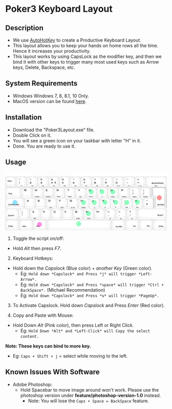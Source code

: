 # Poker3 Keyboard Layout

## Description  
- We use [AutoHotKey](https://autohotkey.com/) to create a Productive Keyboard Layout.   
- This layout allows you to keep your hands on home rows all the time. Hence it increases your productivity.   
- This layout works by using CapsLock as the modifier key, and then we bind it with other keys to trigger many most used keys such as Arrow keys, Delete, Backspace, etc.  

## System Requirements
- Windows Windows 7, 8, 8.1, 10 Only.
- MacOS version can be found [here](https://github.com/sengngykouch/KeyboardBind-Mac).

## Installation
- Download the "Poker3Layout.exe" file.
- Double Click on it.
- You will see a green icon on your taskbar with letter "H" in it.
- Done. You are ready to use it.

## Usage
![alt text](https://github.com/sengngykouch/keyboardBind/blob/master/vortex-poker3-62uk_zpskowcfdjx.jpg "Key binds")  

1. Toggle the script on/off:
  - Hold *Alt* then press *F7*.

2. Keyboard Hotkeys:  
  - Hold down the *Capslock* (Blue color) + *another Key* (Green color).  
    - Eg: `Hold down *Capslock* and Press *j* will trigger *Left-Arrow*.`
    - Eg: `Hold down *Capslock* and Press *space* will trigger *Ctrl + BackSpace*.` (Michael Recommendation)
    - Eg: `Hold down *Capslock* and Press *u* will trigger *PageUp*.`
    
3. To Activate Capslock. Hold down *Capslock* and Press *Enter* (Red color). 

4. Copy and Paste with Mouse:
  - Hold Down *Alt* (Pink color), then press Left or Right Click.
    - Eg: `Hold Down *Alt* and *Left-Click* will Copy the select content.`

**Note: These keys can bind to more key.**  
- Eg: `Caps + Shift + j` =  select while moving to the left.


## Known Issues With Software
- Adobe Photoshop: 
  - Hold Spacebar to move image around won't work. Please use the photoshop version under __feature/photoshop-version-1.0__ instead.
    - Note: You will lose the `Caps + Space = BackSpace` feature.
